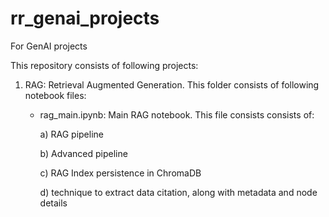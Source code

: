 # rr_genai_projects
For GenAI projects

This repository consists of following projects:

1. RAG: Retrieval Augmented Generation.  This folder consists of following notebook files:

   * rag_main.ipynb: Main RAG notebook.  This file consists consists of:

      a) RAG pipeline
     
      b) Advanced pipeline

      c) RAG Index persistence in ChromaDB

      d) technique to extract data citation, along with metadata and node details

   
